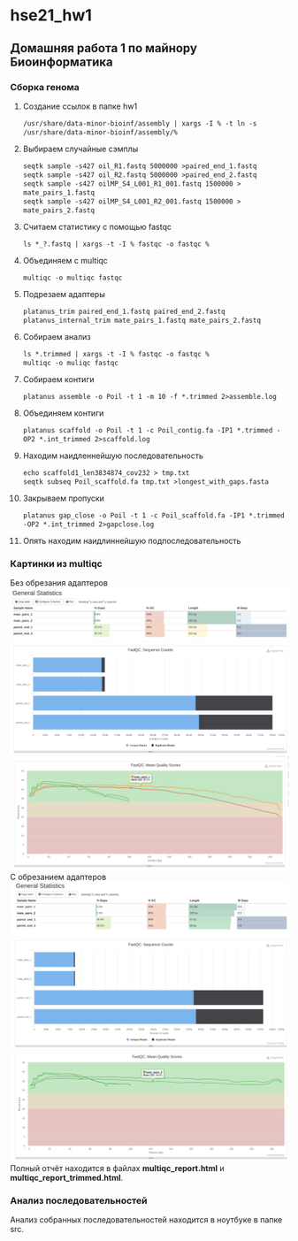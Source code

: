 # hse21_hw1
## Домашняя работа 1 по майнору Биоинформатика
### Сборка генома
1. Создание ссылок в папке hw1
    ```
    /usr/share/data-minor-bioinf/assembly | xargs -I % -t ln -s /usr/share/data-minor-bioinf/assembly/%
    ```
2. Выбираем случайные сэмплы
    ```
    seqtk sample -s427 oil_R1.fastq 5000000 >paired_end_1.fastq
    seqtk sample -s427 oil_R2.fastq 5000000 >paired_end_2.fastq
    seqtk sample -s427 oilMP_S4_L001_R1_001.fastq 1500000 > mate_pairs_1.fastq
    seqtk sample -s427 oilMP_S4_L001_R2_001.fastq 1500000 > mate_pairs_2.fastq
    ```
3. Считаем статистику с помощью fastqc
    ```
    ls *_?.fastq | xargs -t -I % fastqc -o fastqc %
    ```
4. Объединяем с multiqc
    ```
    multiqc -o multiqc fastqc
    ```
5. Подрезаем адаптеры
    ```
    platanus_trim paired_end_1.fastq paired_end_2.fastq
    platanus_internal_trim mate_pairs_1.fastq mate_pairs_2.fastq
    ```
6. Собираем анализ
    ```
    ls *.trimmed | xargs -t -I % fastqc -o fastqc %
    multiqc -o muliqc fastqc
    ```
7. Собираем контиги
    ```
    platanus assemble -o Poil -t 1 -m 10 -f *.trimmed 2>assemble.log
    ```
8. Объединяем контиги
    ```
    platanus scaffold -o Poil -t 1 -c Poil_contig.fa -IP1 *.trimmed -OP2 *.int_trimmed 2>scaffold.log
    ```
9. Находим наидленнейшую последовательность
    ```
    echo scaffold1_len3834874_cov232 > tmp.txt
    seqtk subseq Poil_scaffold.fa tmp.txt >longest_with_gaps.fasta
    ```
10. Закрываем пропуски
    ```
    platanus gap_close -o Poil -t 1 -c Poil_scaffold.fa -IP1 *.trimmed -OP2 *.int_trimmed 2>gapclose.log
    ```
11. Опять находим наидлиннейшую подпоследовательность

### Картинки из multiqc
Без обрезания адаптеров
![multiqc](/images/report_1.png)
![multiqc](/images/report_2.png)
![multiqc](/images/report_3.png)
С обрезанием адаптеров
![multiqc for trimmed](/images/report_trimmed_1.png)
![multiqc for trimmed](/images/report_trimmed_2.png)
![multiqc for trimmed](/images/report_trimmed_3.png)
Полный отчёт находится в файлах __multiqc_report.html__ и __multiqc_report_trimmed.html__.

### Анализ последовательностей
Анализ собранных последовательностей находится в ноутбуке в папке src.
